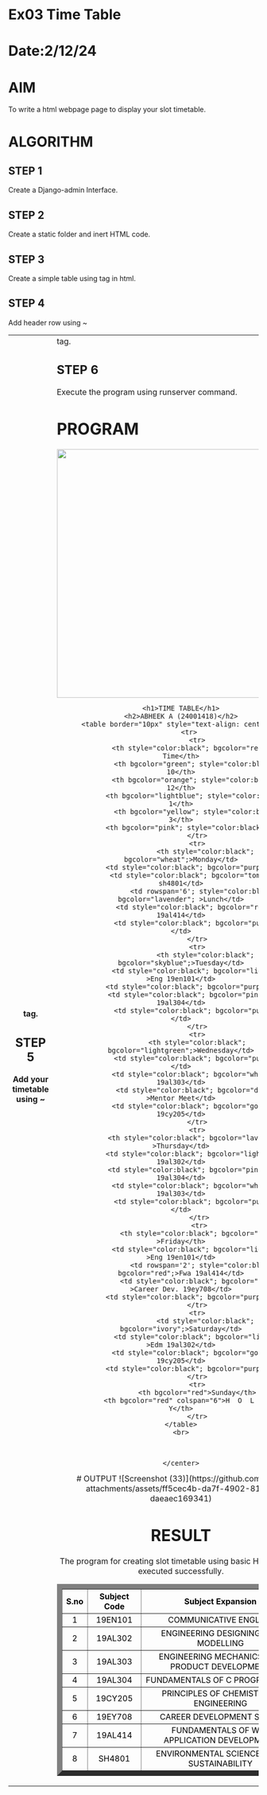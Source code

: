 # Ex03 Time Table
# Date:2/12/24
# AIM
To write a html webpage page to display your slot timetable.

# ALGORITHM
## STEP 1
Create a Django-admin Interface.

## STEP 2
Create a static folder and inert HTML code.

## STEP 3
Create a simple table using <table> tag in html.

## STEP 4
Add header row using ~<th> tag.

## STEP 5
Add your timetable using ~<td> tag.

## STEP 6
Execute the program using runserver command.

# PROGRAM
 
 <html>
    <head>
        <title>Table</title>
        <style>
            .hor{writing-mode: horizontal-tb;text-align: center;}
        </style>
    </head>
    <body>
        <center><img src="https://saveetha.ac.in/wp-content/uploads/2024/03/sec-logo-01as.png"width="500px">  </img>
    
    <h1>TIME TABLE</h1>
    <h2>ABHEEK A (24001418)</h2>
    <table border="10px" style="text-align: center;">
        <tr>
            <tr>
                <th style="color:black"; bgcolor="red"; >Day & Time</th>
                <th bgcolor="green"; style="color:black"; >8-10</th>
                <th bgcolor="orange"; style="color:black";>10-12</th>
                <th bgcolor="lightblue"; style="color:black";>12-1</th>
                <th bgcolor="yellow"; style="color:black";>1-3</th>
                <th bgcolor="pink"; style="color:black";>3-5</th>
            </tr>
            <tr>
                <th style="color:black"; bgcolor="wheat";>Monday</td>
                <td style="color:black"; bgcolor="purple";>-</td>
                <td style="color:black"; bgcolor="tomato"; >Evs sh4801</td>
                <td rowspan='6'; style="color:black"; bgcolor="lavender"; >Lunch</td>
                <td style="color:black"; bgcolor="red"; >Fwa 19al414</td>
                <td style="color:black"; bgcolor="purple"; >-</td>
            </tr>
            <tr>
                <th style="color:black"; bgcolor="skyblue";>Tuesday</td>
                <td style="color:black"; bgcolor="lightgreen"; >Eng 19en101</td>
                <td style="color:black"; bgcolor="purple";>-</td>
                <td style="color:black"; bgcolor="pink"; >C Prog 19al304</td>
                <td style="color:black"; bgcolor="purple"; >-</td>
            </tr>
            <tr>
            <th style="color:black"; bgcolor="lightgreen";>Wednesday</td>
                <td style="color:black"; bgcolor="purple"; >-</td>
                <td style="color:black"; bgcolor="wheat";>Empd 19al303</td>
                <td style="color:black"; bgcolor="darkblue"; >Mentor Meet</td>
                <td style="color:black"; bgcolor="gold"; >Chem 19cy205</td>
            </tr>
            <tr>
            <th style="color:black"; bgcolor="lavender"; >Thursday</td>
                <td style="color:black"; bgcolor="lightblue";>Edm 19al302</td>
                <td style="color:black"; bgcolor="pink"; >C Prog 19al304</td>
                <td style="color:black"; bgcolor="wheat";>Empd 19al303</td>
                <td style="color:black"; bgcolor="purple"; >-</td>
             </tr>
             <tr>
                <th style="color:black"; bgcolor="tomato"; >Friday</th>
                <td style="color:black"; bgcolor="lightgreen"; >Eng 19en101</td>
                <td rowspan='2'; style="color:black"; bgcolor="red";>Fwa 19al414</td>
                <td style="color:black"; bgcolor="salmon"; >Career Dev. 19ey708</td>
                <td style="color:black"; bgcolor="purple";>-</td>
            </tr>
            <tr>
                <td style="color:black"; bgcolor="ivory";>Saturday</td>
                <td style="color:black"; bgcolor="lightblue"; >Edm 19al302</td>
                <td style="color:black"; bgcolor="gold"; >Chem 19cy205</td>
                <td style="color:black"; bgcolor="purple";>-</td>
            </tr>
            <tr>
            <th bgcolor="red">Sunday</th>
            <th bgcolor="red" colspan="6">H  O  L  I  D  A  Y</th>
            </tr>
    </table>
    <br>
</br>
        <table border="10px" style="text-align: center;">
        <tr>
            <th style="color:black";>S.no</th>
            <th style="color:black";>Subject Code</th>
            <th style="color:black";>Subject Expansion</th>
        </tr>
        <tr>
            <td style="color:black";>1</td>
            <td style="color:black";>19EN101</td>
            <td style="color:black";>COMMUNICATIVE ENGLISH</td>
        </tr>
        <tr>
            <td style="color:black";>2</td>
            <td style="color:black";>19AL302</td>
            <td style="color:black";>ENGINEERING DESIGNING AND MODELLING</td>
        </tr
        <tr>
            <td style="color:black";>3</td>
            <td style="color:black";>19AL303</td>
            <td style="color:black";>ENGINEERING MECHANICS AND PRODUCT DEVELOPMENT</td>
        </tr>
        <tr>
            <td style="color:black";>4</td>
            <td style="color:black";>19AL304</td>
            <td style="color:black";>FUNDAMENTALS OF C PROGRAMMING</td>
        </tr>
        <tr>
            <td style="color:black";>5</td>
            <td style="color:black";>19CY205</td>
            <td style="color:black";>PRINCIPLES OF CHEMISTRY IN ENGINEERING</td>
        </tr>
        <tr>
            <td style="color:black";>6</td>
            <td style="color:black";>19EY708</td>
            <td style="color:black";>CAREER DEVELOPMENT SKILLS</td>
        </tr>
        <tr>
            <td style="color:black";>7</td>
            <td style="color:black";>19AL414</td>
            <td style="color:black";>FUNDAMENTALS OF WEB APPLICATION DEVELOPMENT</td>
        </tr>
        <tr>
            <td style="color:black";>8</td>
            <td style="color:black";>SH4801</td>
            <td style="color:black";>ENVIRONMENTAL SCIENCES AND SUSTAINABILITY</td>
        </tr
    </table>
</body>


    </center>
</html> 
# OUTPUT
![Screenshot (33)](https://github.com/user-attachments/assets/ff5cec4b-da7f-4902-8187-daeaec169341)

# RESULT
The program for creating slot timetable using basic HTML tags is executed successfully.
